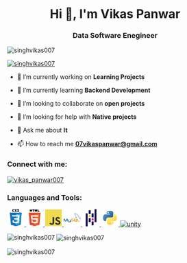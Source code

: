 <h1 align="center">Hi 👋, I'm Vikas Panwar</h1>
<h3 align="center">Data Software Enegineer</h3>

<p align="left"> <img src="https://komarev.com/ghpvc/?username=singhvikas007&label=Profile%20views&color=0e75b6&style=flat" alt="singhvikas007" /> </p>

<p align="left"> <a href="https://github.com/ryo-ma/github-profile-trophy"><img src="https://github-profile-trophy.vercel.app/?username=singhvikas007" alt="singhvikas007" /></a> </p>

- 🔭 I’m currently working on **Learning Projects**

- 🌱 I’m currently learning **Backend Development**

- 👯 I’m looking to collaborate on **open projects**

- 🤝 I’m looking for help with **Native projects**

- 💬 Ask me about **It**

- 📫 How to reach me **07vikaspanwar@gmail.com**

<h3 align="left">Connect with me:</h3>
<p align="left">
<a href="https://instagram.com/vikas_panwar007" target="blank"><img align="center" src="https://raw.githubusercontent.com/rahuldkjain/github-profile-readme-generator/master/src/images/icons/Social/instagram.svg" alt="vikas_panwar007" height="30" width="40" /></a>
</p>

<h3 align="left">Languages and Tools:</h3>
<p align="left"> <a href="https://www.w3schools.com/css/" target="_blank" rel="noreferrer"> <img src="https://raw.githubusercontent.com/devicons/devicon/master/icons/css3/css3-original-wordmark.svg" alt="css3" width="40" height="40"/> </a> <a href="https://www.w3.org/html/" target="_blank" rel="noreferrer"> <img src="https://raw.githubusercontent.com/devicons/devicon/master/icons/html5/html5-original-wordmark.svg" alt="html5" width="40" height="40"/> </a> <a href="https://developer.mozilla.org/en-US/docs/Web/JavaScript" target="_blank" rel="noreferrer"> <img src="https://raw.githubusercontent.com/devicons/devicon/master/icons/javascript/javascript-original.svg" alt="javascript" width="40" height="40"/> </a> <a href="https://www.mysql.com/" target="_blank" rel="noreferrer"> <img src="https://raw.githubusercontent.com/devicons/devicon/master/icons/mysql/mysql-original-wordmark.svg" alt="mysql" width="40" height="40"/> </a> <a href="https://pandas.pydata.org/" target="_blank" rel="noreferrer"> <img src="https://raw.githubusercontent.com/devicons/devicon/2ae2a900d2f041da66e950e4d48052658d850630/icons/pandas/pandas-original.svg" alt="pandas" width="40" height="40"/> </a> <a href="https://www.python.org" target="_blank" rel="noreferrer"> <img src="https://raw.githubusercontent.com/devicons/devicon/master/icons/python/python-original.svg" alt="python" width="40" height="40"/> </a> <a href="https://unity.com/" target="_blank" rel="noreferrer"> <img src="https://www.vectorlogo.zone/logos/unity3d/unity3d-icon.svg" alt="unity" width="40" height="40"/> </a> </p>

<p><img align="left" src="https://github-readme-stats.vercel.app/api/top-langs?username=singhvikas007&show_icons=true&locale=en&layout=compact" alt="singhvikas007" /></p>

<p>&nbsp;<img align="center" src="https://github-readme-stats.vercel.app/api?username=singhvikas007&show_icons=true&locale=en" alt="singhvikas007" /></p>

<p><img align="center" src="https://github-readme-streak-stats.herokuapp.com/?user=singhvikas007&" alt="singhvikas007" /></p>
